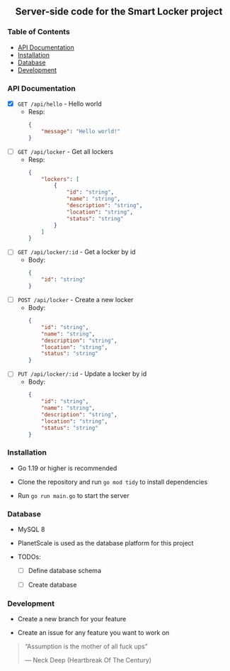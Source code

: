 <h2 align="center"> Server-side code for the Smart Locker project </h2>

<h3 align="left"> Table of Contents </h3>

-   [API Documentation](#api-documentation)
-   [Installation](#installation)
-   [Database](#database)
-   [Development](#development)

### API Documentation

-   [x] `GET /api/hello` - Hello world
    - Resp:
        ```json
        {
            "message": "Hello world!"
        }
        ```
-   [ ] `GET /api/locker` - Get all lockers
    - Resp:
        ```json
        {
            "lockers": [
                {
                    "id": "string",
                    "name": "string",
                    "description": "string",
                    "location": "string",
                    "status": "string"
                }
            ]
        }
        ```
-   [ ] `GET /api/locker/:id` - Get a locker by id
    - Body:
        ```json
        {
            "id": "string"
        }
        ```
-   [ ] `POST /api/locker` - Create a new locker
    - Body:
        ```json
        {
            "id": "string",
            "name": "string",
            "description": "string",
            "location": "string",
            "status": "string"
        }
        ```
-   [ ] `PUT /api/locker/:id` - Update a locker by id
    - Body:
        ```json
        {
            "id": "string",
            "name": "string",
            "description": "string",
            "location": "string",
            "status": "string"
        }
        ```

### Installation
-   Go 1.19 or higher is recommended

-   Clone the repository and run `go mod tidy` to install dependencies

-   Run `go run main.go` to start the server


### Database
- MySQL 8

- PlanetScale is used as the database platform for this project 

- TODOs:

    -   [ ] Define database schema

    -   [ ] Create database


### Development
-   Create a new branch for your feature

-   Create an issue for any feature you want to work on


<blockquote>
    <p>“Assumption is the mother of all fuck ups”</p>
    <p>— Neck Deep (Heartbreak Of The Century)</p>
</blockquote>